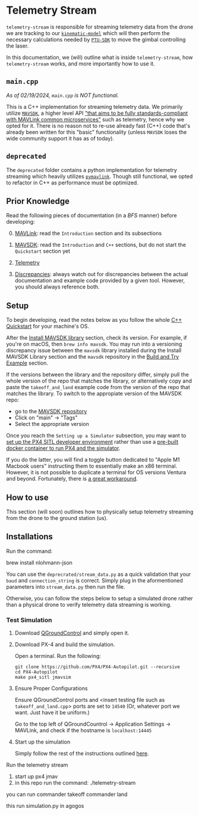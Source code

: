 # Telemetry Stream
`telemetry-stream` is responsible for streaming telemetry data from the drone we are tracking to our [`kinematic-model`](https://team-drift.github.io/delphi/kinematic_model/) which will then perform the necessary calculations needed by [`PTU-SDK`](https://team-drift.github.io/delphi/PTU-SDK/) to move the gimbal controlling the laser. 

In this documentation, we (will) outline what is inside `telemetry-stream`, how `telemetry-stream` works, and more importantly how to use it. 


## `main.cpp`
*As of 02/19/2024, `main.cpp` is NOT functional.* 

This is a C++ implementation for streaming telemetry data. We primarily utilize [`MAVSDK`](https://mavsdk.mavlink.io/main/en/), a higher level API ["that aims to be fully standards-compliant with MAVLink common microservices"](https://mavlink.io/en/about/implementations.html) such as telemetry, hence why we opted for it. There is no reason not to re-use already fast (C++) code that's already been written for this "basic" functionality (unless `MAVSDK` loses the wide community support it has as of today).


## `deprecated`
The `deprecated` folder contains a python implementation for telemetry streaming which heavily utilizes [`pymavlink`](https://github.com/ArduPilot/pymavlink). Though still functional, we opted to refactor in C++ as performance must be optimized.


## Prior Knowledge
Read the following pieces of documentation (in a *BFS* manner) before developing: 

0. [MAVLink](https://mavlink.io/en/): read the `Introduction` section and its subsections

1. [MAVSDK](https://mavsdk.mavlink.io/main/en/): read the `Introduction` and `C++` sections, but do not start the `Quickstart` section yet

2. [Telemetry](https://mavsdk.mavlink.io/main/en/cpp/guide/telemetry.html)

3. [Discrepancies](https://github.com/mavlink/MAVSDK/issues/2221): always watch out for discrepancies between the actual documentation and example code provided by a given tool. However, you should always reference both.


## Setup
To begin developing, read the notes below as you follow the whole [C++ Quickstart](https://mavsdk.mavlink.io/main/en/cpp/quickstart.html?q=) for your machine's OS.


After the [Install MAVSDK library](https://mavsdk.mavlink.io/main/en/cpp/quickstart.html#install-mavsdk-library) section, check its version. For example, if you're on macOS, then `brew info mavsdk`. You may run into a versioning discrepancy issue between the `mavsdk` library installed during the Install MAVSDK Library section and the `mavsdk` repository in the [Build and Try Example](https://mavsdk.mavlink.io/main/en/cpp/quickstart.html#build_examples) section. 

If the versions between the library and the repository differ, simply pull the whole version of the repo that matches the library, or alternatively  copy and paste the `takeoff_and_land` example code from the version of the repo that matches the library. To switch to the appropiate version of the MAVSDK repo: 
- go to the [MAVSDK repository](https://github.com/mavlink/MAVSDK) 
- Click on "main" -> "Tags"
- Select the appropriate version


Once you reach the `Setting up a Simulator` subsection, you may want to [set up the PX4 SITL developer environment](https://docs.px4.io/master/en/dev_setup/dev_env.html) rather than use a [pre-built docker container to run PX4 and the simulator](https://github.com/JonasVautherin/px4-gazebo-headless).

If you do the latter, you will find a toggle button dedicated to "Apple M1 Macbook users" instructing them to essentially make an x86 terminal. However, it is not possible to duplicate a terminal for OS versions Ventura and beyond. Fortunately, there is [a great workaround](https://stackoverflow.com/questions/74198234/duplication-of-terminal-in-macos-ventura). 


## How to use
This section (will soon) outlines how to physically setup telemetry streaming from the drone to the ground station (us).

## Installations 
Run the command: 

brew install nlohmann-json 

You can use the `deprecrated/stream_data.py` as a quick validation that your `baud` and `connection_string` is correct. Simply plug in the aformentioned parameters into `stream_data.py` then run the file. 

Otherwise, you can follow the steps below to setup a simulated drone rather than a physical drone to verify telemetry data streaming is working.
### Test Simulation
1. Download [QGroundControl](http://qgroundcontrol.com/downloads/) and simply open it.

2. Download PX-4 and build the simulation.
    
    Open a terminal. Run the following:
    ```
    git clone https://github.com/PX4/PX4-Autopilot.git --recursive
    cd PX4-Autopilot
    make px4_sitl jmavsim
    ```

3. Ensure Proper Configurations 
    
    Ensure QGroundControl ports and \<insert testing file such as `takeoff_and_land.cpp`\> ports are set to `14540` (Or, whatever port we want. Just have it be uniform.)

    Go to the top left of QGroundCountrol -> Application Settings -> MAVLink, and check if the hostname is `localhost:14445`


4. Start up the simulation 
    
    Simply follow the rest of the instructions outlined [here](https://mavsdk.mavlink.io/main/en/cpp/quickstart.html#build_examples).




Run the telemetry stream 

1. start up px4 jmav
2. in this repo run the command:
    ./telemetry-stream 

you can run 
    commander takeoff
    commander land

this run simulation.py in agogos